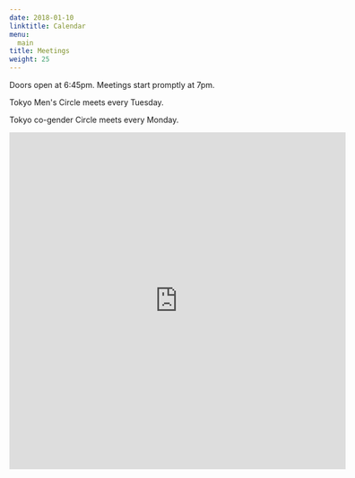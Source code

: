 ```yaml
---
date: 2018-01-10
linktitle: Calendar
menu:
  main
title: Meetings
weight: 25
---
```


Doors open at 6:45pm.  Meetings start promptly at 7pm.

Tokyo Men's Circle meets every Tuesday.

Tokyo co-gender Circle meets every Monday.

<iframe src="https://calendar.google.com/calendar/embed?height=600&amp;wkst=1&amp;bgcolor=%23FFFFFF&amp;src=kf51ppfoe6vbr4k2ailcg0htb8%40group.calendar.google.com&amp;color=%23B1440E&amp;ctz=Asia%2FTokyo" style="border-width:0" width="600" height="600" frameborder="0" scrolling="no"></iframe>

